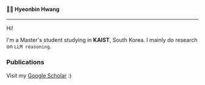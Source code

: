 #### 👨‍💻 Hyeonbin Hwang
---
Hi! 

I'm a Master's student studying in **KAIST**, South Korea.
I mainly do research on `LLM reasoning`.

###  Publications
Visit my [Google Scholar](https://scholar.google.co.kr/citations?user=RoEV6T0AAAAJ&hl=ko) :) 
